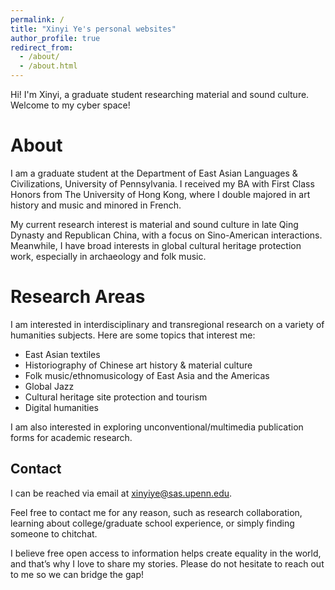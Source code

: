 ```yaml
---
permalink: /
title: "Xinyi Ye's personal websites"
author_profile: true
redirect_from: 
  - /about/
  - /about.html
---
```


Hi! I'm Xinyi, a graduate student researching material and sound culture. Welcome to my cyber space!

About
======
I am a graduate student at the Department of East Asian Languages & Civilizations, University of Pennsylvania. I received my BA with First Class Honors from The University of Hong Kong, where I double majored in art history and music and minored in French. 

My current research interest is material and sound culture in late Qing Dynasty and Republican China, with a focus on Sino-American interactions. Meanwhile, I have broad interests in global cultural heritage protection work, especially in archaeology and folk music.


Research Areas
======
I am interested in interdisciplinary and transregional research on a variety of humanities subjects. Here are some topics that interest me:

- East Asian textiles
- Historiography of Chinese art history & material culture
- Folk music/ethnomusicology of East Asia and the Americas
- Global Jazz
- Cultural heritage site protection and tourism
- Digital humanities

I am also interested in exploring unconventional/multimedia publication forms for academic research.

Contact
------
I can be reached via email at xinyiye@sas.upenn.edu.

Feel free to contact me for any reason, such as research collaboration, learning about college/graduate school experience, or simply finding someone to chitchat. 

I believe free open access to information helps create equality in the world, and that’s why I love to share my stories. Please do not hesitate to reach out to me so we can bridge the gap!
